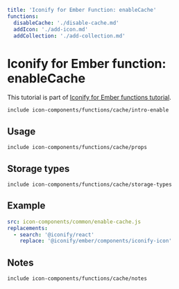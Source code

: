 ```yaml
title: 'Iconify for Ember Function: enableCache'
functions:
  disableCache: './disable-cache.md'
  addIcon: './add-icon.md'
  addCollection: './add-collection.md'
```

# Iconify for Ember function: enableCache

This tutorial is part of [Iconify for Ember functions tutorial](./index.md#functions).

`include icon-components/functions/cache/intro-enable`

## Usage

`include icon-components/functions/cache/props`

## Storage types

`include icon-components/functions/cache/storage-types`

## Example

```yaml
src: icon-components/common/enable-cache.js
replacements:
  - search: '@iconify/react'
    replace: '@iconify/ember/components/iconify-icon'
```

## Notes

`include icon-components/functions/cache/notes`
